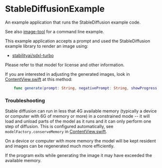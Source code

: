 #  StableDiffusionExample

An example application that runs the StableDiffusion example code.

See also [image-tool](../../Tools/image-tool) for a command line example.

This example application accepts a prompt and used the StableDiffusion example
library to render an image using:

- [stabilityai/sdxl-turbo](https://huggingface.co/stabilityai/sdxl-turbo)

Please refer to that model for license and other information.

If you are interested in adjusting the generated images, look in 
[ContentView.swift](ContentView.swift) at this method:

```swift
    func generate(prompt: String, negativePrompt: String, showProgress: Bool) async 
```

### Troubleshooting

Stable diffusion can run in less that 4G available memory (typically a
device or computer with 6G of memory or more) in a constrained mode -- it will
load and unload parts of the model as it runs and it can only perform one step
of diffusion. This is configured automatically, see `modelFactory.conserveMemory`
in [ContentView.swift](ContentView.swift).

On a device or computer with more memory the model will be kept resident and
images can be regenerated much more efficiently.

If the program exits while generating the image it may have exceeded the available
memory.
